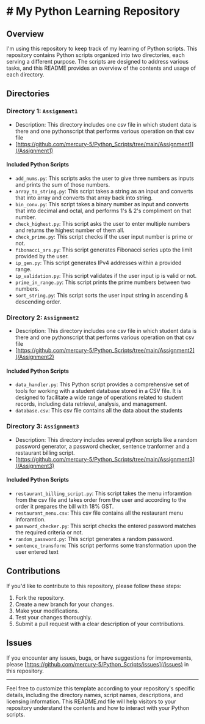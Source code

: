 # # My Python Learning Repository

## Overview

I'm using this repository to keep track of my learning of Python scripts. This repository contains Python scripts organized into two directories, each serving a different purpose. The scripts are designed to address various tasks, and this README provides an overview of the contents and usage of each directory.

## Directories

### Directory 1: `Assignment1`

- Description: This directory includes one csv file in which student data is there and one pythonscript that performs various operation on that csv file
- [https://github.com/mercury-5/Python_Scripts/tree/main/Assignment1](/Assignment1)

#### Included Python Scripts

- `add_nums.py`: This scripts asks the user to give three numbers as inputs and prints the sum of those numbers.
- `array_to_string.py`: This script takes a string as an input and converts that into array and converts that array back into string.
- `bin_conv.py`: This script takes a binary number as input and converts that into decimal and octal, and performs 1's & 2's compliment on that number.
- `check_highest.py`: This script asks the user to enter multiple numbers and returns the highest number of them all.
- `check_prime.py`: This script checks if the user input number is prime or not.
- `fibonacci_srs.py`: This script generates Fibonacci series upto the limit provided by the user.
-  `ip_gen.py`: This script generates IPv4 addresses within a provided range.
- `ip_validation.py`: This script validates if the user input ip is valid or not.
- `prime_in_range.py`: This script prints the prime numbers between two numbers.
- `sort_string.py`: This script sorts the user input string in ascending & descending order.

### Directory 2: `Assignment2`

- Description: This directory includes one csv file in which student data is there and one pythonscript that performs various operation on that csv file
- [https://github.com/mercury-5/Python_Scripts/tree/main/Assignment2](/Assignment2)

#### Included Python Scripts

- `data_handler.py`: This Python script provides a comprehensive set of tools for working with a student database stored in a CSV file. It is designed to facilitate a wide range of operations related to student records, including data retrieval, analysis, and management.
- `database.csv`: This csv file contains all the data about the students

### Directory 3: `Assignment3`

- Description: This directory includes several python scripts like a random password generator, a password checker, sentence tranformer and a restaurant billing script.
- [https://github.com/mercury-5/Python_Scripts/tree/main/Assignment3](/Assignment3)

#### Included Python Scripts

- `restaurant_billing_script.py`: This script takes the menu inforamtion from the csv file and takes order from the user and according to the order it prepares the bill with 18% GST.
- `restaurant_menu.csv`: This csv file contains all the restaurant menu inforamtion.
- `password_checker.py`: This script checks the entered password matches the required criteria or not.
- `random_password.py`: This script generates a random password.
- `sentence_transform`: This script performs some transformation upon the user entered text

## Contributions

If you'd like to contribute to this repository, please follow these steps:

1. Fork the repository.
2. Create a new branch for your changes.
3. Make your modifications.
4. Test your changes thoroughly.
5. Submit a pull request with a clear description of your contributions.

## Issues

If you encounter any issues, bugs, or have suggestions for improvements, please [https://github.com/mercury-5/Python_Scripts/issues](/issues) in this repository.

---

Feel free to customize this template according to your repository's specific details, including the directory names, script names, descriptions, and licensing information. This README.md file will help visitors to your repository understand the contents and how to interact with your Python scripts.
